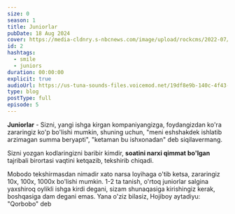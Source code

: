 ```yaml
---
size: 0
season: 1
title: Juniorlar
pubDate: 18 Aug 2024
cover: https://media-cldnry.s-nbcnews.com/image/upload/rockcms/2022-07/babies-mc-220721-a85600.jpg
id: 2
hashtags:
  - smile
  - juniors
duration: 00:00:00
explicit: true
audioUrl: https://us-tuna-sounds-files.voicemod.net/19df8e9b-140c-4f43-8c0e-09c162821765-1658350707858.mp3
type: blog
postType: full
episode: 5
---
```


**Juniorlar** - Sizni, yangi ishga kirgan kompaniyangizga, foydangizdan ko'ra zararingiz ko'p bo'lishi mumkin, shuning uchun, "meni eshshakdek ishlatib arzimagan summa beryapti", "ketaman bu ishxonadan" deb siqilavermang.

Sizni yozgan kodlaringizni baribir kimdir, **soatini narxi qimmat bo'lgan** tajribali birortasi vaqtini ketqazib, tekshirib chiqadi.

Mobodo tekshirmasdan nimadir xato narsa loyihaga o'tib ketsa, zararingiz 10x, 100x, 1000x bo'lishi mumkin. 1-2 ta tanish, o'rtoq juniorlar salgina yaxshiroq oylikli ishga kirdi degani, sizam shunaqasiga kirishingiz kerak, boshqasiga dam degani emas. Yana o'ziz bilasiz, Hojiboy aytadiyu: "Qorbobo" deb
